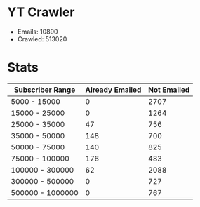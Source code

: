# YT Crawler
- Emails: 10890
- Crawled: 513020

# Stats
| Subscriber Range  | Already Emailed | Not Emailed |
|-------|-------|-------|
| 5000 - 15000 | 0 | 2707 |
| 15000 - 25000 | 0 | 1264 |
| 25000 - 35000 | 47 | 756 |
| 35000 - 50000 | 148 | 700 |
| 50000 - 75000 | 140 | 825 |
| 75000 - 100000 | 176 | 483 |
| 100000 - 300000 | 62 | 2088 |
| 300000 - 500000 | 0 | 727 |
| 500000 - 1000000 | 0 | 767 |

